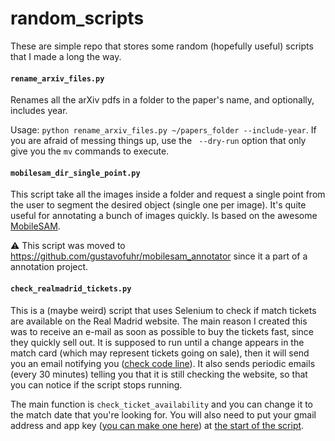 # random_scripts
These are simple repo that stores some random (hopefully useful) scripts that I made a long the way.

#### `rename_arxiv_files.py`

Renames all the arXiv pdfs in a folder to the paper's name, and optionally, includes year. 

Usage: `python rename_arxiv_files.py ~/papers_folder --include-year`. If you are afraid of messing things up, use the ` --dry-run` option that only give you the `mv` commands to execute.

#### `mobilesam_dir_single_point.py`

This script take all the images inside a folder and request a single point from the user to segment the desired object (single one per image). It's quite useful for annotating a bunch of images quickly. Is based on the awesome [MobileSAM](https://github.com/ChaoningZhang/MobileSAM).

⚠️ This script was moved to https://github.com/gustavofuhr/mobilesam_annotator since it a part of a annotation project.

#### `check_realmadrid_tickets.py`

This is a (maybe weird) script that uses Selenium to check if match tickets are available on the Real Madrid website. The main reason I created this was to receive an e-mail as soon as possible to buy the tickets fast, since they quickly sell out. It is supposed to run until a change appears in the match card (which may represent tickets going on sale), then it will send you an email notifying you ([check code line](https://github.com/gustavofuhr/random_scripts/blob/c540ad7ebb790dca36afa9b41e2e871278f15a4f/check_realmadrid_ticket.py#L72)). It also sends periodic emails (every 30 minutes) telling you that it is still checking the website, so that you can notice if the script stops running. 

The main function is `check_ticket_availability` and you can change it to the match date that you're looking for. You will also need to put your gmail address and app key ([you can make one here](https://myaccount.google.com/apppasswords)) at [the start of the script](https://github.com/gustavofuhr/random_scripts/blob/c540ad7ebb790dca36afa9b41e2e871278f15a4f/check_realmadrid_ticket.py#L15).


